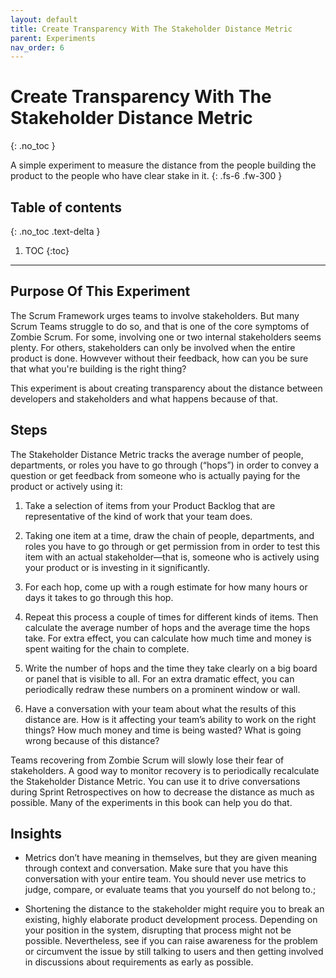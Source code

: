 ```yaml
---
layout: default
title: Create Transparency With The Stakeholder Distance Metric
parent: Experiments
nav_order: 6
---
```


# Create Transparency With The Stakeholder Distance Metric
{: .no_toc }

A simple experiment to measure the distance from the people building the product to the people who have clear stake in it.
{: .fs-6 .fw-300 }

## Table of contents
{: .no_toc .text-delta }

1. TOC
{:toc}

---

##  Purpose Of This Experiment

The Scrum Framework urges teams to involve stakeholders. But many Scrum Teams struggle to do so, and that is one of the core symptoms of Zombie Scrum. For some, involving one or two internal stakeholders seems plenty. For others, stakeholders can only be involved when the entire product is done. Howvever without their feedback, how can you be sure that what you're building is the right thing?

This experiment is about creating transparency about the distance between developers and stakeholders and what happens because of that.

## Steps

The Stakeholder Distance Metric tracks the average number of people, departments, or roles you have to go through (“hops”) in order to convey a question or get feedback from someone who is actually paying for the product or actively using it:

1. Take a selection of items from your Product Backlog that are representative of the kind of work that your team does.

2. Taking one item at a time, draw the chain of people, departments, and roles you have to go through or get permission from in order to test this item with an actual stakeholder—that is, someone who is actively using your product or is investing in it significantly.

3. For each hop, come up with a rough estimate for how many hours or days it takes to go through this hop.

4. Repeat this process a couple of times for different kinds of items. Then calculate the average number of hops and the average time the hops take. For extra effect, you can calculate how much time and money is spent waiting for the chain to complete.

5. Write the number of hops and the time they take clearly on a big board or panel that is visible to all. For an extra dramatic effect, you can periodically redraw these numbers on a prominent window or wall.

6. Have a conversation with your team about what the results of this distance are. How is it  affecting your team’s ability to work on the right things? How much money and time is being wasted? What is going wrong because of this distance?

Teams recovering from Zombie Scrum will slowly lose their fear of stakeholders. A good way to monitor recovery is to periodically recalculate the Stakeholder Distance Metric. You can use it to drive conversations during Sprint Retrospectives on how to decrease the distance as much as possible. Many of the experiments in this book can help you do that.

## Insights

- Metrics don’t have meaning in themselves, but they are given meaning through context and conversation. Make sure that you have this conversation with your entire team. You should never use metrics to judge, compare, or evaluate teams that you yourself do not belong to.;

- Shortening the distance to the stakeholder might require you to break an existing, highly elaborate product development process. Depending on your position in the system, disrupting that process might not be possible. Nevertheless, see if you can raise awareness for the problem or circumvent the issue by still talking to users and then getting involved in discussions about requirements as early as possible.
